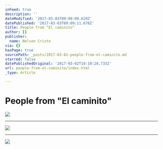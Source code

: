 ```yaml
---
inFeed: true
description: ''
dateModified: '2017-03-03T09:09:09.629Z'
datePublished: '2017-03-03T09:09:11.678Z'
title: People from “El caminito”
author: []
publisher:
  name: Nelson Cristo
via: {}
hasPage: true
sourcePath: _posts/2017-03-02-people-from-el-caminito.md
starred: false
datePublishedOriginal: '2017-03-02T10:10:28.733Z'
url: people-from-el-caminito/index.html
_type: Article

---
```

# People from "El caminito"
![](https://the-grid-user-content.s3-us-west-2.amazonaws.com/c4b10f4f-14b0-4974-ac3e-6bc53ece8a08.jpg)

---

![](https://the-grid-user-content.s3-us-west-2.amazonaws.com/a5a30bfd-53b4-4b47-a2ac-ebb6e935d16d.jpg)

---

![](https://the-grid-user-content.s3-us-west-2.amazonaws.com/d7c007ac-7960-4aa3-b25f-fe0bae6a14fd.jpg)